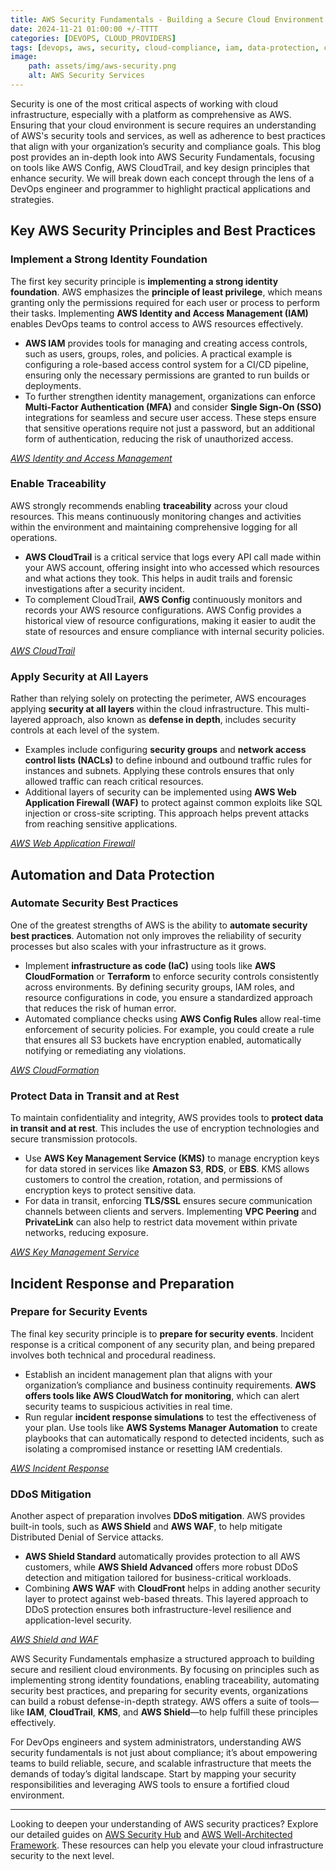 ```yaml
---
title: AWS Security Fundamentals - Building a Secure Cloud Environment
date: 2024-11-21 01:00:00 +/-TTTT
categories: [DEVOPS, CLOUD_PROVIDERS]
tags: [devops, aws, security, cloud-compliance, iam, data-protection, cloud-providers]
image:
    path: assets/img/aws-security.png
    alt: AWS Security Services
---
```


Security is one of the most critical aspects of working with cloud infrastructure, especially with a platform as comprehensive as AWS. Ensuring that your cloud environment is secure requires an understanding of AWS's security tools and services, as well as adherence to best practices that align with your organization’s security and compliance goals. This blog post provides an in-depth look into AWS Security Fundamentals, focusing on tools like AWS Config, AWS CloudTrail, and key design principles that enhance security. We will break down each concept through the lens of a DevOps engineer and programmer to highlight practical applications and strategies.

## Key AWS Security Principles and Best Practices

### Implement a Strong Identity Foundation
The first key security principle is **implementing a strong identity foundation**. AWS emphasizes the **principle of least privilege**, which means granting only the permissions required for each user or process to perform their tasks. Implementing **AWS Identity and Access Management (IAM)** enables DevOps teams to control access to AWS resources effectively.

- **AWS IAM** provides tools for managing and creating access controls, such as users, groups, roles, and policies. A practical example is configuring a role-based access control system for a CI/CD pipeline, ensuring only the necessary permissions are granted to run builds or deployments.
- To further strengthen identity management, organizations can enforce **Multi-Factor Authentication (MFA)** and consider **Single Sign-On (SSO)** integrations for seamless and secure user access. These steps ensure that sensitive operations require not just a password, but an additional form of authentication, reducing the risk of unauthorized access.

*[AWS Identity and Access Management](https://aws.amazon.com/iam/)*

### Enable Traceability
AWS strongly recommends enabling **traceability** across your cloud resources. This means continuously monitoring changes and activities within the environment and maintaining comprehensive logging for all operations.

- **AWS CloudTrail** is a critical service that logs every API call made within your AWS account, offering insight into who accessed which resources and what actions they took. This helps in audit trails and forensic investigations after a security incident.
- To complement CloudTrail, **AWS Config** continuously monitors and records your AWS resource configurations. AWS Config provides a historical view of resource configurations, making it easier to audit the state of resources and ensure compliance with internal security policies.

*[AWS CloudTrail](https://aws.amazon.com/cloudtrail/)*

### Apply Security at All Layers
Rather than relying solely on protecting the perimeter, AWS encourages applying **security at all layers** within the cloud infrastructure. This multi-layered approach, also known as **defense in depth**, includes security controls at each level of the system.

- Examples include configuring **security groups** and **network access control lists (NACLs)** to define inbound and outbound traffic rules for instances and subnets. Applying these controls ensures that only allowed traffic can reach critical resources.
- Additional layers of security can be implemented using **AWS Web Application Firewall (WAF)** to protect against common exploits like SQL injection or cross-site scripting. This approach helps prevent attacks from reaching sensitive applications.

*[AWS Web Application Firewall](https://aws.amazon.com/waf/)*

## Automation and Data Protection

### Automate Security Best Practices
One of the greatest strengths of AWS is the ability to **automate security best practices**. Automation not only improves the reliability of security processes but also scales with your infrastructure as it grows.

- Implement **infrastructure as code (IaC)** using tools like **AWS CloudFormation** or **Terraform** to enforce security controls consistently across environments. By defining security groups, IAM roles, and resource configurations in code, you ensure a standardized approach that reduces the risk of human error.
- Automated compliance checks using **AWS Config Rules** allow real-time enforcement of security policies. For example, you could create a rule that ensures all S3 buckets have encryption enabled, automatically notifying or remediating any violations.

*[AWS CloudFormation](https://aws.amazon.com/cloudformation/)*

### Protect Data in Transit and at Rest
To maintain confidentiality and integrity, AWS provides tools to **protect data in transit and at rest**. This includes the use of encryption technologies and secure transmission protocols.

- Use **AWS Key Management Service (KMS)** to manage encryption keys for data stored in services like **Amazon S3**, **RDS**, or **EBS**. KMS allows customers to control the creation, rotation, and permissions of encryption keys to protect sensitive data.
- For data in transit, enforcing **TLS/SSL** ensures secure communication channels between clients and servers. Implementing **VPC Peering** and **PrivateLink** can also help to restrict data movement within private networks, reducing exposure.

*[AWS Key Management Service](https://aws.amazon.com/kms/)*

## Incident Response and Preparation

### Prepare for Security Events
The final key security principle is to **prepare for security events**. Incident response is a critical component of any security plan, and being prepared involves both technical and procedural readiness.

- Establish an incident management plan that aligns with your organization’s compliance and business continuity requirements. **AWS offers tools like AWS CloudWatch for monitoring**, which can alert security teams to suspicious activities in real time.
- Run regular **incident response simulations** to test the effectiveness of your plan. Use tools like **AWS Systems Manager Automation** to create playbooks that can automatically respond to detected incidents, such as isolating a compromised instance or resetting IAM credentials.

*[AWS Incident Response](https://aws.amazon.com/incident-response/)*

### DDoS Mitigation
Another aspect of preparation involves **DDoS mitigation**. AWS provides built-in tools, such as **AWS Shield** and **AWS WAF**, to help mitigate Distributed Denial of Service attacks.

- **AWS Shield Standard** automatically provides protection to all AWS customers, while **AWS Shield Advanced** offers more robust DDoS detection and mitigation tailored for business-critical workloads.
- Combining **AWS WAF** with **CloudFront** helps in adding another security layer to protect against web-based threats. This layered approach to DDoS protection ensures both infrastructure-level resilience and application-level security.

*[AWS Shield and WAF](https://aws.amazon.com/shield/)*

AWS Security Fundamentals emphasize a structured approach to building secure and resilient cloud environments. By focusing on principles such as implementing strong identity foundations, enabling traceability, automating security best practices, and preparing for security events, organizations can build a robust defense-in-depth strategy. AWS offers a suite of tools—like **IAM**, **CloudTrail**, **KMS**, and **AWS Shield**—to help fulfill these principles effectively.

For DevOps engineers and system administrators, understanding AWS security fundamentals is not just about compliance; it’s about empowering teams to build reliable, secure, and scalable infrastructure that meets the demands of today’s digital landscape. Start by mapping your security responsibilities and leveraging AWS tools to ensure a fortified cloud environment.

---

Looking to deepen your understanding of AWS security practices? Explore our detailed guides on [AWS Security Hub](https://aws.amazon.com/security-hub/) and [AWS Well-Architected Framework](https://aws.amazon.com/architecture/well-architected/). These resources can help you elevate your cloud infrastructure security to the next level.